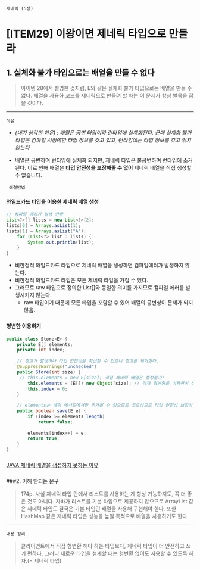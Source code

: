 `제네릭 (5장)`

# [ITEM29] 이왕이면 제네릭 타입으로 만들라

## 1. 실체화 불가 타입으로는 배열을 만들 수 없다
> 아이템 28에서 설명한 것처럼, E와 같은 실체화 불가 타입으로는 배열을 만들 수 없다. 배열을 사용하 코드를 제네릭으로 만들려 할 때는 이 문제가 항상 발목을 잡을 것이다.
___
` 이유 `

* *(내가 생각한 이유) : 배열은 공변 타입이라 런타임에 실체화된다. 근데 실체화 불가 타입은 컴파일 시점에만 타입 정보를 갖고 있고, 런타임에는 타입 정보를 갖고 있지 않는다.*

* 배열은 공변하며 런타임에 실체화 되지만, 제네릭 타입은 불공변하며 런타임에 소거된다. 이로 인해 배열은 **타입 안전성을 보장해줄 수 없어** 제네릭 배열을 직접 생성할 수 없습니다.

` 해결방법`

#### 와일드카드 타입을 이용한 제네릭 배열 생성
```java
// 컴파일 에러가 발생 안함.
List<?>[] lists = new List<?>[2];
lists[0] = Arrays.asList(1);
lists[1] = Arrays.asList("A");
    for (List<?> list : lists) {
        System.out.println(list);
    }
}
```
* 비한정적 와일드카드 타입으로 제네릭 배열을 생성하면 컴파일에러가 발생하지 않는다.
* 비한정적 와일드카드 타입은 모든 제네릭 타입을 가질 수 있다. 
* 그러므로 raw 타입으로 정의한 List[]와 동일한 의미를 가지므로 컴파일 에러를 발생시키지 않는다.
  * raw 타입이기 때문에 모든 타입을 포함할 수 있어 배열의 공변성이 문제가 되지 않음.
###
#### 형변한 이용하기
```java
public class Store<E> {
    private E[] elements;
    private int index;
    
    // 경고가 발생하나 타입 안전성을 확신할 수 있으니 경고를 제거한다.
    @SuppressWarnings("unchecked")
    public Store(int size) {
     // this.elements = new E[size]; 직접 제네릭 배열은 생성불가!
        this.elements = (E[]) new Object[size]; // 강제 형변환을 이용하여 생성
        this.index = 0;
    }
    
    // elements는 해당 메서드에서만 추가될 수 있으므로 코드상으로 타입 안전성 보장이 가능하다. 
    public boolean save(E e) {
        if (index >= elements.length)
            return false;
        
        elements[index++] = e;
        return true;
    }
}
```
###
[JAVA 제네릭 배열을 생성하지 못하는 이유](https://pompitzz.github.io/blog/Java/whyCantCreateGenericsArray.html#_1-%E1%84%87%E1%85%A2%E1%84%8B%E1%85%A7%E1%86%AF%E1%84%8B%E1%85%B3%E1%86%AB-%E1%84%80%E1%85%A9%E1%86%BC%E1%84%87%E1%85%A7%E1%86%AB-%E1%84%8C%E1%85%A6%E1%84%82%E1%85%A6%E1%84%85%E1%85%B5%E1%86%A8%E1%84%8B%E1%85%B3%E1%86%AB-%E1%84%87%E1%85%AE%E1%86%AF%E1%84%80%E1%85%A9%E1%86%BC%E1%84%87%E1%85%A7%E1%86%AB)
###
###2. 이해 안되는 문구
> 174p. 사실 제네릭 타입 안에서 리스트를 사용하는 게 항상 가능하지도, 꼭 더 좋은 것도 아니다. 자바가 리스트를 기본 타입으로 제공하지 않으므로 ArrayList 같은 제네릭 타입도 결국은 기본 타입인 배열을 사용해 구현해야 한다. 또한 HashMap 같은 제네릭 타입은 성능을 높일 목적으로 배열을 사용하기도 한다.
___

`내용 정리`
> 클라이언트에서 직접 형변환 해야 하는 타입보다, 제네릭 타입이 더 안전하고 쓰기 편하다. 그러니 새로운 타입을 설계할 때는 형변환 없이도 사용할 수 있도록 하자.(= 제네릭 타입)



